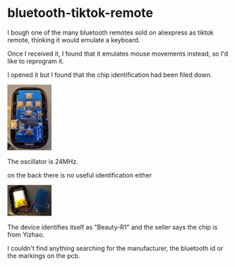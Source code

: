 # bluetooth-tiktok-remote
I bough one of the many bluetooth remotes sold on aliexpress as tiktok remote, thinking it would emulate a keyboard.

Once I received it, I found that it emulates mouse movements instead, so I'd like to reprogram it.

I opened it but I found that the chip identification had been filed down.

[<img src="front.jpg" width="100" />](./front.jpg)

The oscillator is 24MHz.


on the back there is no useful identification either

[<img src="rear.jpg" width="100" />](./rear.jpg)

The device identifies itself as "Beauty-R1" and the seller says the chip is from Yizhao.

I couldn't find anything searching for the manufacturer, the bluetooth id  or the markings on the pcb.




